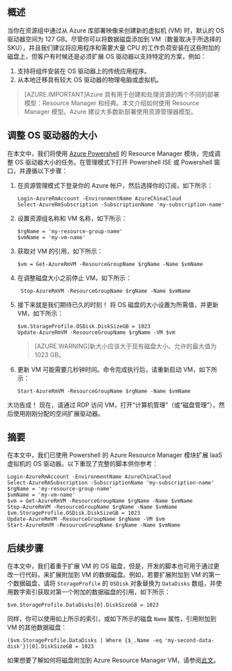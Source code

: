 ## 概述
当你在资源组中通过从 Azure 库部署映像来创建新的虚拟机 (VM) 时，默认的 OS 驱动器空间为 127 GB。尽管你可以将数据磁盘添加到 VM（数量取决于所选择的 SKU），并且我们建议将应用程序和需要大量 CPU 的工作负荷安装在这些附加的磁盘上，但客户有时候还是必须扩展 OS 驱动器以支持特定的方案，例如：

1.  支持将组件安装在 OS 驱动器上的传统应用程序。
2.  从本地迁移具有较大 OS 驱动器的物理电脑或虚拟机。

>[AZURE.IMPORTANT]Azure 具有用于创建和处理资源的两个不同的部署模型：Resource Manager 和经典。本文介绍如何使用 Resource Manager 模型。Azure 建议大多数新部署使用资源管理器模型。

## 调整 OS 驱动器的大小
在本文中，我们将使用 [Azure Powershell](https://docs.microsoft.com/powershell/azureps-cmdlets-docs) 的 Resource Manager 模块，完成调整 OS 驱动器大小的任务。在管理模式下打开 Powershell ISE 或 Powershell 窗口，并遵循以下步骤：

1.  在资源管理模式下登录你的 Azure 帐户，然后选择你的订阅，如下所示：

	    Login-AzureRmAccount -EnvironmentName AzureChinaCloud
	    Select-AzureRmSubscription -SubscriptionName 'my-subscription-name'

2.  设置资源组名称和 VM 名称，如下所示：

	    $rgName = 'my-resource-group-name'
	    $vmName = 'my-vm-name'

3.  获取对 VM 的引用，如下所示：

    	$vm = Get-AzureRmVM -ResourceGroupName $rgName -Name $vmName

4. 在调整磁盘大小之前停止 VM，如下所示：

    	Stop-AzureRmVM -ResourceGroupName $rgName -Name $vmName

5.  接下来就是我们期待已久的时刻！ 将 OS 磁盘的大小设置为所需值，并更新 VM，如下所示：

	    $vm.StorageProfile.OSDisk.DiskSizeGB = 1023
	    Update-AzureRmVM -ResourceGroupName $rgName -VM $vm

    >[AZURE.WARNING]新大小应该大于现有磁盘大小。允许的最大值为 1023 GB。

6.  更新 VM 可能需要几秒钟时间。命令完成执行后，请重新启动 VM，如下所示：

    	Start-AzureRmVM -ResourceGroupName $rgName -Name $vmName

大功告成！ 现在，请通过 RDP 访问 VM，打开“计算机管理”（或“磁盘管理”），然后使用刚刚分配的空间扩展驱动器。

## 摘要
在本文中，我们已使用 Powershell 的 Azure Resource Manager 模块扩展 IaaS 虚拟机的 OS 驱动器。以下重现了完整的脚本供你参考：

	Login-AzureRmAccount -EnvironmentName AzureChinaCloud
	Select-AzureRmSubscription -SubscriptionName 'my-subscription-name'
	$rgName = 'my-resource-group-name'
	$vmName = 'my-vm-name'
	$vm = Get-AzureRmVM -ResourceGroupName $rgName -Name $vmName
	Stop-AzureRmVM -ResourceGroupName $rgName -Name $vmName
	$vm.StorageProfile.OSDisk.DiskSizeGB = 1023
	Update-AzureRmVM -ResourceGroupName $rgName -VM $vm
	Start-AzureRmVM -ResourceGroupName $rgName -Name $vmName

## 后续步骤
在本文中，我们着重于扩展 VM 的 OS 磁盘，但是，开发的脚本也可用于通过更改一行代码，来扩展附加到 VM 的数据磁盘。例如，若要扩展附加到 VM 的第一个数据磁盘，请将 ```StorageProfile``` 的 ```OSDisk``` 对象替换为 ```DataDisks``` 数组，并使用数字索引获取对第一个附加的数据磁盘的引用，如下所示：

	$vm.StorageProfile.DataDisks[0].DiskSizeGB = 1023

同样，你可以使用如上所示的索引，或如下所示的磁盘 ```Name``` 属性，引用附加到 VM 的其他数据磁盘：

	($vm.StorageProfile.DataDisks | Where {$_.Name -eq 'my-second-data-disk'})[0].DiskSizeGB = 1023

如果想要了解如何将磁盘附加到 Azure Resource Manager VM，请参阅[此文](/documentation/articles/virtual-machines-windows-attach-disk-portal/)。

<!---HONumber=Mooncake_0425_2016-->